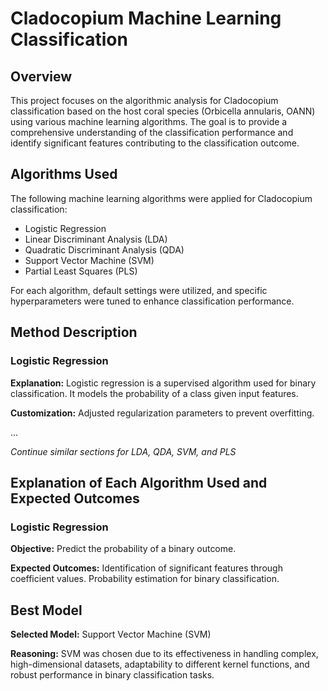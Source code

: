 # Cladocopium Machine Learning Classification

## Overview

This project focuses on the algorithmic analysis for Cladocopium classification based on the host coral species (Orbicella annularis, OANN) using various machine learning algorithms. The goal is to provide a comprehensive understanding of the classification performance and identify significant features contributing to the classification outcome.

## Algorithms Used

The following machine learning algorithms were applied for Cladocopium classification:

- Logistic Regression
- Linear Discriminant Analysis (LDA)
- Quadratic Discriminant Analysis (QDA)
- Support Vector Machine (SVM)
- Partial Least Squares (PLS)

For each algorithm, default settings were utilized, and specific hyperparameters were tuned to enhance classification performance.

## Method Description

### Logistic Regression

**Explanation:**
Logistic regression is a supervised algorithm used for binary classification. It models the probability of a class given input features.

**Customization:**
Adjusted regularization parameters to prevent overfitting.

...

*Continue similar sections for LDA, QDA, SVM, and PLS*

## Explanation of Each Algorithm Used and Expected Outcomes

### Logistic Regression

**Objective:**
Predict the probability of a binary outcome.

**Expected Outcomes:**
Identification of significant features through coefficient values. Probability estimation for binary classification.


## Best Model

**Selected Model:**
Support Vector Machine (SVM)

**Reasoning:**
SVM was chosen due to its effectiveness in handling complex, high-dimensional datasets, adaptability to different kernel functions, and robust performance in binary classification tasks.
